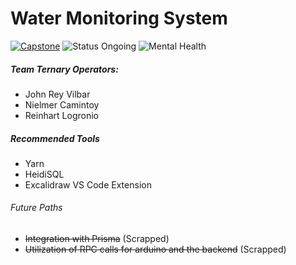 # Water Monitoring System

[![Capstone](https://img.shields.io/badge/Capstone-008000)](./) ![Status Ongoing](https://img.shields.io/badge/Status-On%20Development-blue) ![Mental Health](https://img.shields.io/badge/Mental%20Health-Sure-orange)

##### Team Ternary Operators:

- John Rey Vilbar
- Nielmer Camintoy
- Reinhart Logronio

##### Recommended Tools

* Yarn
* HeidiSQL
* Excalidraw VS Code Extension

###### Future Paths

* ~~Integration with Prisma~~ (Scrapped)
* ~~Utilization of RPC calls for arduino and the backend~~ (Scrapped)
